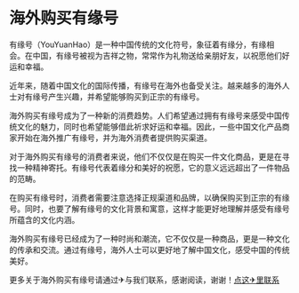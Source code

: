 # 海外购买有缘号

有缘号（YouYuanHao）是一种中国传统的文化符号，象征着有缘分，有缘相会。在中国，有缘号被视为吉祥之物，常常作为礼物送给亲朋好友，以祝愿他们好运和幸福。

近年来，随着中国文化的国际传播，有缘号在海外也备受关注。越来越多的海外人士对有缘号产生兴趣，并希望能够购买到正宗的有缘号。

海外购买有缘号成为了一种新的消费趋势。人们希望通过拥有有缘号来感受中国传统文化的魅力，同时也希望能够借此祈求好运和幸福。因此，一些中国文化产品商家开始在海外推广有缘号，并为海外消费者提供购买渠道。

对于海外购买有缘号的消费者来说，他们不仅仅是在购买一件文化商品，更是在寻找一种精神寄托。有缘号代表着缘分和美好的祝愿，它的意义远远超出了一件物品的范畴。

在购买有缘号时，消费者需要注意选择正规渠道和品牌，以确保购买到正宗的有缘号。同时，也要了解有缘号的文化背景和寓意，这样才能更好地理解并感受有缘号所蕴含的文化内涵。

海外购买有缘号已经成为了一种时尚和潮流，它不仅仅是一种商品，更是一种文化的传承和交流。通过有缘号，海外人士可以更好地了解中国文化，感受中国的传统美好。

更多关于海外购买有缘号请通过✈与我们联系，感谢阅读，谢谢！[点这✈里联系](https://1.k02.cc)